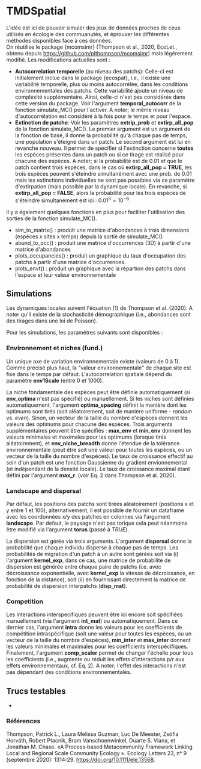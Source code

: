 # TMDSpatial
 
L'idée est ici de pouvoir simuler des jeux de données proches de ceux utilisés en écologie des commuanutés, et éprouver les différentes méthodes disponibles face à ces données.  
On réutilise le package {mcomsimr} (Thompson et al., 2020, EcoLet., obtenu depuis https://github.com/plthompson/mcomsimr) mais légérement modifié. Les modifications actuelles sont : 
+ __Autocorrelation temporelle__ (au niveau des patchs): Celle-ci est initialement inclue dans le package {ecospat}, i.e., il existe une variabilité temporelle, plus ou moins autocorrélée, dans les conditions environnementales des patchs. Cette variabilité ajoute un niveau de complexité supplémentaire. Ainsi, celle-ci n'est pas considérée dans cette version du package. Voir l'argument __temporal_autocorr__ de la fonction simulate_MC() pour l'activer. A noter; le même niveau d'autocorrélation est considéré à la fois pour le temps et pour l'espace.
+ __Extinction de patche__: Voir les paramètres __extrip_prob__ et __extirp_all_pop__ de la fonction simulate_MC(). Le premier argument est un argument de la fonction de base, il donne la probabilité qu'à chaque pas de temps, une population s'éteigne dans un patch. Le second argument est lui en revanche nouveau. Il permet de spécifier si l'extinction concerne __toutes__ les espèces présentes dans un patch ou si ce tirage est réalisé pour chacune des espèces. A noter; si la probabilité est de 0.01 et que le patch contient trois espèces, dans le cas où __extirp_all_pop = TRUE__, les trois espèces peuvent s'éteindre simultanément avec une prob. de 0.01 mais les extinctions individuelles ne sont pas possibles via ce paramètre d'extirpation (mais possible par la dynamique locale). En revanche, si __extirp_all_pop = FALSE__, alors la probabilité pour les trois espèces de s'éteindre simultanément est ici : $0.01^3=10^{-6}$.


Il y a également quelques fonctions en plus pour faciliter l'utilisation des sorties de la fonction simulate_MC().
+ sim_to_matrix() : produit une matrice d'abondances à trois dimensions (espèces x sites x temps) depuis la sortie de simulate_MC()
+ abund_to_occ() : produit une matrice d'occurrences (3D) à partir d'une matrice d'abondances
+ plots_occupancies() : produit un graphique du taux d'occupation des patchs à partir d'une matrice d'occurrences. 
+ plots_envt() : produit un graphique avec la répartion des patchs dans l'espace et leur valeur environnementale

## Simulations

Les dynamiques locales suivent l'équation (1) de Thompson et al. (2020). A noter qu'il existe de la stochasticité démographique (i.e., abondances sont des tirages dans une loi de Poisson).

Pour les simulations, les paramètres suivants sont disponibles : 

### Environnement et niches (fund.)

Un unique axe de variation environnementale existe (valeurs de 0 à 1). Comme précisé plus haut, la "valeur environnementale" de chaque site est fixe dans le temps par défaut. L'autocorrelation spatiale dépend du paramètre __env1Scale__ (entre 0 et 1000). 

La niche fondamentale des espèces peut être définie automatiquement (si __env_optima__ n'est pas spécifié) ou manuellement. Si les niches sont définies automatiquement, l'argument __optima_spacing__ définit la manière dont les optimums sont tirés (soit aléatoirement, soit de manière uniforme - *random* vs. *even*). Sinon, un vecteur de la taille du nombre d'espèces donnent les valeurs des optimums pour chacune des espèces. Trois arguments supplémentaires peuvent être spécifiés : __max_env__ et __min_env__ donnent les valeurs minimales et maximales pour les optimums (lorsque tirés aléatoirement), et __env_niche_breadth__ donne l'étendue de la tolérance environnementale (peut être soit une valeur pour toutes les espèces, ou un vecteur de la taille du nombre d'espèces). Le taux de croissance effectif au sein d'un patch est une fonction Gaussienne du gradient envionnemental (et indépendant de la densité locale). Le taux de croissance maximal étant défini par l'argument __max_r__. (voir Eq. 2 dans Thompson et al. 2020).

### Landscape and dispersal

Par défaut, les positions des patchs sont tirées aléatoirement (positions x et y entre 1 et 100), alternativement, il est possible de fournir un dataframe avec les coordonnées x/y des patches en colonnes via l'argument __landscape__. Par defaut, le paysage n'est pas torique cela peut néanmoins être modifié via l'argument __torus__ (passé à *TRUE*).

La dispersion est gérée via trois arguments. L'argument __dispersal__ donne la probabilité que chaque individu disperse à chaque pas de temps. Les probabilités de migration d'un patch à un autre sont gérées soit via (i) l'argument __kernel_exp__, dans ce cas, une matrice de probabilité de dispersion est générée entre chaque paire de patchs (i.e. avec décroissance exponentielle, avec __kernel_exp__ la vitesse de décroissance, en fonction de la distance), soit (ii) en fournissant directement la matrice de probabilité de dispersion interpatchs (__disp_mat__).

### Competition

Les interactions interspecifiques peuvent être ici encore soit spécifiées manuellement (via l'argument __int_mat__) ou automatiquement. Dans ce dernier cas, l'argument __intra__ donne les valeurs pour les coefficients de compétition intraspécifique (soit une valeur pour toutes les espèces, ou un vecteur de la taille du nombre d'espèces), __min_inter__ et __max_inter__ donnent les valeurs minimales et maximales pour les coefficients interspécifiques. Finalement, l'argument __comp_scaler__ permet de changer l'échelle pour tous les coefficients (i.e., augmente ou réduit les effets d'interactions p/r aux effets environnementaux, cf. Eq. 2). A noter; l'effet des interactions n'est pas dépendant des conditions environnementales.

## Trucs testables

+ 

### Références

Thompson, Patrick L., Laura Melissa Guzman, Luc De Meester, Zsófia Horváth, Robert Ptacnik, Bram Vanschoenwinkel, Duarte S. Viana, et Jonathan M. Chase. «A Process‐based Metacommunity Framework Linking Local and Regional Scale Community Ecology ». Ecology Letters 23, nᵒ 9 (septembre 2020): 1314‑29. https://doi.org/10.1111/ele.13568.

